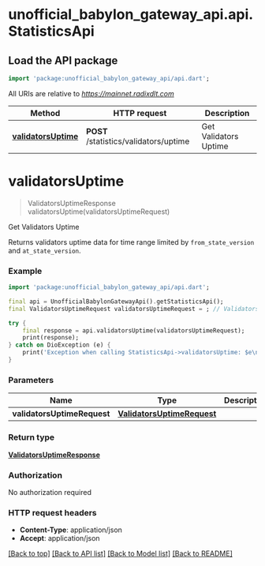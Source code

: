 # unofficial_babylon_gateway_api.api.StatisticsApi

## Load the API package
```dart
import 'package:unofficial_babylon_gateway_api/api.dart';
```

All URIs are relative to *https://mainnet.radixdlt.com*

Method | HTTP request | Description
------------- | ------------- | -------------
[**validatorsUptime**](StatisticsApi.md#validatorsuptime) | **POST** /statistics/validators/uptime | Get Validators Uptime


# **validatorsUptime**
> ValidatorsUptimeResponse validatorsUptime(validatorsUptimeRequest)

Get Validators Uptime

Returns validators uptime data for time range limited by `from_state_version` and `at_state_version`. 

### Example
```dart
import 'package:unofficial_babylon_gateway_api/api.dart';

final api = UnofficialBabylonGatewayApi().getStatisticsApi();
final ValidatorsUptimeRequest validatorsUptimeRequest = ; // ValidatorsUptimeRequest | 

try {
    final response = api.validatorsUptime(validatorsUptimeRequest);
    print(response);
} catch on DioException (e) {
    print('Exception when calling StatisticsApi->validatorsUptime: $e\n');
}
```

### Parameters

Name | Type | Description  | Notes
------------- | ------------- | ------------- | -------------
 **validatorsUptimeRequest** | [**ValidatorsUptimeRequest**](ValidatorsUptimeRequest.md)|  | 

### Return type

[**ValidatorsUptimeResponse**](ValidatorsUptimeResponse.md)

### Authorization

No authorization required

### HTTP request headers

 - **Content-Type**: application/json
 - **Accept**: application/json

[[Back to top]](#) [[Back to API list]](../README.md#documentation-for-api-endpoints) [[Back to Model list]](../README.md#documentation-for-models) [[Back to README]](../README.md)

